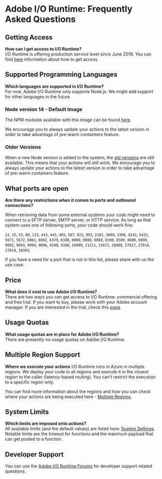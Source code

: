 # Adobe I/O Runtime: Frequently Asked Questions


## Getting Access
**How can I get access to I/O Runtime?**  
I/O Runtime is offering production service level since June 2019. You can find [here](../guides/overview/getting_access.md) information about how to get access.

## Supported Programming Languages
**Which languages are supported in I/O Runtime?**  
For now, Adobe I/O Runtime only supports Node.js. We might add support for other languages in the future.

### Node version 14 - Default Image
The NPM modules available with this image can be found [here](../reference/runtimes.md#nodejs-v14).

We encourage you to always update your actions to the latest version in order to take advantage of pre-warm containters feature.

### Older Versions
When a new Node version is added to the system, the [old versions](../reference/runtimes.md) are still available. This means that your actions will still work. We encourage you to always update your actions to the latest version in order to take advantage of pre-warm containers feature.

## What ports are open
**Are there any restrictions when it comes to ports and outbound connections?**

When retrieving data from some external systems your code might need to connect to a SFTP server, SMTP server, or HTTP service. As long as that system uses one of following ports, your code should work fine:

`22`, `25`, `53`, `80`, `123`, `443`, `445`,  `465`, `587`, `922`, `993`, `2181`, `3000`, `3306`, `4242`, `5432`, `5671`, `5672`, `6061`, `6062`, `6379`, `6380`, `8000`, `8080`, `8088`, `8300`, `8500`, `8600`, `9090`, `9092`, `9093`, `9094`, `9096`, `9200`, `9300`, `10000`, `11211`, `15672`, `20000`, `27017`, `27018`, `27019`, `30303`.

If you have a need for a port that is not in this list, please share with us the use case.

## Price
**What does it cost to use Adobe I/O Runtime?**  
There are two ways you can get access to I/O Runtime: commercial offering and free trial. If you want to buy, please work with your Adobe account manager. If you are interested in the trial, check this [page](../overview/request_a_trial.md).

## Usage Quotas
**What usage quotas are in place for Adobe I/O Runtime?**  
There are presently no usage quotas on Adobe I/O Runtime.

## Multiple Region Support
**Where we execute your actions**
I/O Runtime runs in Azure in multiple regions. We deploy your code in all regions and execute it in the closest region to the caller (latency-based routing). You can't restrict the execution to a specific region only.

You can find more information about the regions and how you can check where your actions are being executed here - [Multiple Regions](../reference/multiple_regions.md).

## System Limits
**Which limits are imposed onto actions?**  
All available limits (and the default values) are listed here: [System Settings](../guides/system_settings.md). Notable limits are the timeout for functions and the maximum payload that can get posted to a function.

## Developer Support
You can use the [Adobe I/O Runtime Forums](https://forums.adobe.com/community/adobe-io/adobe-io-runtime) for developer support related questions. 

